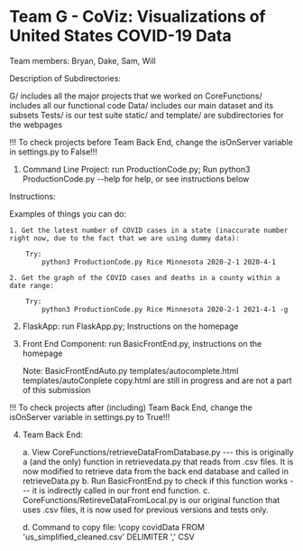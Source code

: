 # Team G - CoViz: Visualizations of United States COVID-19 Data
Team members: Bryan, Dake, Sam, Will

Description of Subdirectories:

G/ includes all the major projects that we worked on
CoreFunctions/ includes all our functional code
Data/ includes our main dataset and its subsets
Tests/ is our test suite
static/ and template/ are subdirectories for the webpages

!!! To check projects before Team Back End, change the isOnServer variable in settings.py to False!!!

1. Command Line Project: run ProductionCode.py; Run python3 ProductionCode.py --help for help, or see instructions below

Instructions:

Examples of things you can do: 

    1. Get the latest number of COVID cases in a state (inaccurate number right now, due to the fact that we are using dummy data):

        Try:
            python3 ProductionCode.py Rice Minnesota 2020-2-1 2020-4-1

    2. Get the graph of the COVID cases and deaths in a county within a date range:

        Try:
            python3 ProductionCode.py Rice Minnesota 2020-2-1 2021-4-1 -g

2. FlaskApp: run FlaskApp.py; Instructions on the homepage

3. Front End Component: run BasicFrontEnd.py, instructions on the homepage

    Note: 
    BasicFrontEndAuto.py 
    templates/autocomplete.html
    templates/autoConplete copy.html
    are still in progress and are not a part of this submission

!!! To check projects after (including) Team Back End, change the isOnServer variable in settings.py to True!!!

4. Team Back End: 

    a. View CoreFunctions/retrieveDataFromDatabase.py --- this is originally a (and the only) function in retrievedata.py that reads from .csv files. It is now modified to retrieve data from the back end database and called in retrieveData.py 
    b. Run BasicFrontEnd.py to check if this function works --- it is indirectly called in our front end function. 
    c. CoreFunctions/RetireveDataFromLocal.py is our original function that uses .csv files, it is now used for previous versions and tests only.
    
    d. Command to copy file:
    \copy covidData FROM 'us_simplified_cleaned.csv' DELIMITER ',' CSV 